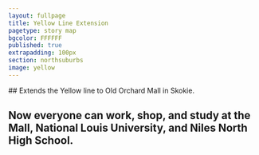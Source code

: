 ```yaml
---
layout: fullpage
title: Yellow Line Extension
pagetype: story map
bgcolor: FFFFFF
published: true
extrapadding: 100px
section: northsuburbs
image: yellow
---
```

<div class="mapstage"></div>
## Extends the Yellow line to Old Orchard Mall in Skokie.

## Now everyone can work, shop, and study at **the Mall**, **National Louis University**, and **Niles North High School**.

